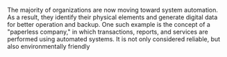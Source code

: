 The majority of organizations are now moving toward system automation. As a result, they identify their physical elements and generate digital data for better operation and backup. One such example is the concept of a "paperless company," in which transactions, reports, and services are performed using automated systems. It is not only considered reliable, but also environmentally friendly
